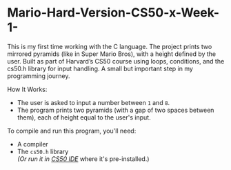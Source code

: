 # Mario-Hard-Version-CS50-x-Week-1-
This is my first time working with the C language.  The project prints two mirrored pyramids (like in Super Mario Bros), with a height defined by the user. Built as part of Harvard’s CS50 course using loops, conditions, and the cs50.h library for input handling. A small but important step in my programming journey.

How It Works:
- The user is asked to input a number between `1` and `8`.
- The program prints two pyramids (with a gap of two spaces between them), each of height equal to the user's input.

To compile and run this program, you'll need:
- A compiler
- The `cs50.h` library  
  *(Or run it in [CS50 IDE](https://cs50.io)* where it's pre-installed.)
